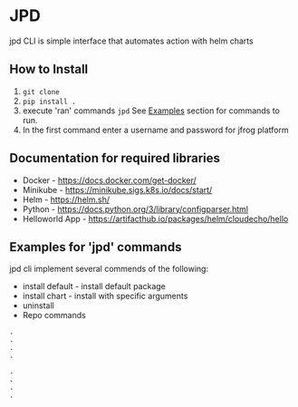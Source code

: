 # JPD
jpd CLI is simple interface that automates action with helm charts

## How to Install
1. `git clone `
2. `pip install .`
3. execute 'ran' commands `jpd` See [Examples](#Examples) section for commands to run.
4. In the first command enter a username and password for jfrog platform

## Documentation for required libraries

- Docker -         https://docs.docker.com/get-docker/
- Minikube -       https://minikube.sigs.k8s.io/docs/start/
- Helm -           https://helm.sh/
- Python -         https://docs.python.org/3/library/configparser.html
- Helloworld App - https://artifacthub.io/packages/helm/cloudecho/hello

## Examples for 'jpd' commands

jpd cli implement several commends of the following:

- install default - install default package
- install chart - install with specific arguments
- uninstall 
- Repo commands

```commandline
.
.
.
.
  ```

```commandline
.
.
.
.
  ```